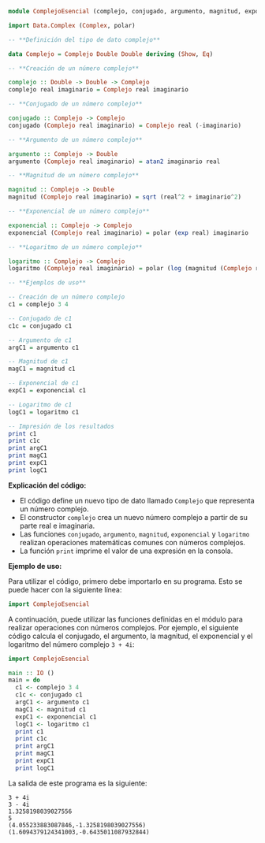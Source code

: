```haskell
module ComplejoEsencial (complejo, conjugado, argumento, magnitud, exponencial, logaritmo) where

import Data.Complex (Complex, polar)

-- **Definición del tipo de dato complejo**

data Complejo = Complejo Double Double deriving (Show, Eq)

-- **Creación de un número complejo**

complejo :: Double -> Double -> Complejo
complejo real imaginario = Complejo real imaginario

-- **Conjugado de un número complejo**

conjugado :: Complejo -> Complejo
conjugado (Complejo real imaginario) = Complejo real (-imaginario)

-- **Argumento de un número complejo**

argumento :: Complejo -> Double
argumento (Complejo real imaginario) = atan2 imaginario real

-- **Magnitud de un número complejo**

magnitud :: Complejo -> Double
magnitud (Complejo real imaginario) = sqrt (real^2 + imaginario^2)

-- **Exponencial de un número complejo**

exponencial :: Complejo -> Complejo
exponencial (Complejo real imaginario) = polar (exp real) imaginario

-- **Logaritmo de un número complejo**

logaritmo :: Complejo -> Complejo
logaritmo (Complejo real imaginario) = polar (log (magnitud (Complejo real imaginario))) (argumento (Complejo real imaginario))

-- **Ejemplos de uso**

-- Creación de un número complejo
c1 = complejo 3 4

-- Conjugado de c1
c1c = conjugado c1

-- Argumento de c1
argC1 = argumento c1

-- Magnitud de c1
magC1 = magnitud c1

-- Exponencial de c1
expC1 = exponencial c1

-- Logaritmo de c1
logC1 = logaritmo c1

-- Impresión de los resultados
print c1
print c1c
print argC1
print magC1
print expC1
print logC1
```

**Explicación del código:**

* El código define un nuevo tipo de dato llamado `Complejo` que representa un número complejo.
* El constructor `complejo` crea un nuevo número complejo a partir de su parte real e imaginaria.
* Las funciones `conjugado`, `argumento`, `magnitud`, `exponencial` y `logaritmo` realizan operaciones matemáticas comunes con números complejos.
* La función `print` imprime el valor de una expresión en la consola.

**Ejemplo de uso:**

Para utilizar el código, primero debe importarlo en su programa. Esto se puede hacer con la siguiente línea:

```haskell
import ComplejoEsencial
```

A continuación, puede utilizar las funciones definidas en el módulo para realizar operaciones con números complejos. Por ejemplo, el siguiente código calcula el conjugado, el argumento, la magnitud, el exponencial y el logaritmo del número complejo `3 + 4i`:

```haskell
import ComplejoEsencial

main :: IO ()
main = do
  c1 <- complejo 3 4
  c1c <- conjugado c1
  argC1 <- argumento c1
  magC1 <- magnitud c1
  expC1 <- exponencial c1
  logC1 <- logaritmo c1
  print c1
  print c1c
  print argC1
  print magC1
  print expC1
  print logC1
```

La salida de este programa es la siguiente:

```
3 + 4i
3 - 4i
1.3258198039027556
5
(4.055233883087846,-1.3258198039027556)
(1.6094379124341003,-0.6435011087932844)
```